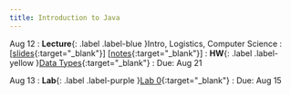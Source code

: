 ```yaml
---
title: Introduction to Java
---
```


Aug 12
: **Lecture**{: .label .label-blue }Intro, Logistics, Computer Science
  : \[[slides](www.google.com){:target="_blank"}\] \[[notes](https://www.google.com){:target="_blank"}\]
: **HW**{: .label .label-yellow }[Data Types](https://edstem.org/us/courses/61483/lessons/113270){:target="_blank"}
  : Due: Aug 21

Aug 13
: **Lab**{: .label .label-purple }[Lab 0](https://edstem.org/us/courses/61483/lessons/113267){:target="_blank"}
  : Due: Aug 15
